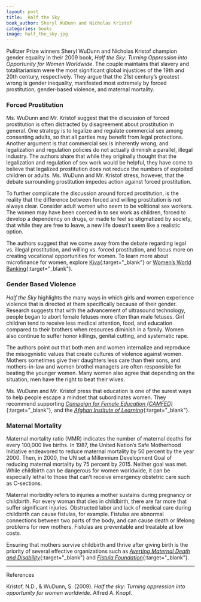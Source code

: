 ```yaml
---
layout: post
title: _Half the Sky_
book_author: Sheryl WuDunn and Nicholas Kristof
categories: books
image: half_the_sky.jpg
---
```


Pulitzer Prize winners Sheryl WuDunn and Nicholas Kristof champion gender
equality in their 2009 book, _Half the Sky: Turning Oppression into Opportunity
for Women Worldwide_. The couple maintains that slavery and totalitarianism were
the most significant global injustices of the 19th and 20th century,
respectively. They argue that the 21st century’s greatest wrong is gender
inequality, manifested most extremely by forced prostitution, gender-based
violence, and maternal mortality.

### Forced Prostitution

Ms. WuDunn and Mr. Kristof suggest that the discussion of forced prostitution is
often distracted by disagreement about prostitution in general. One strategy is to
legalize and regulate commercial sex among consenting adults, so that
all parties may benefit from legal protections. Another argument is that
commercial sex is inherently wrong, and legalization and regulation policies do
not actually diminish a parallel, illegal industry. The authors share that
while they originally thought that the legalization and regulation of sex work would be helpful,
they have come to believe that legalized prostitution does not reduce the numbers
of exploited children or adults. Ms. WuDunn and Mr. Kristof stress, however, that
the debate surrounding prostitution impedes action against forced prostitution.

To further complicate the discussion around forced prostitution, is the reality
that the difference between forced and willing prostitution is not
always clear. Consider adult women who seem to be volitional sex workers. The
women may have been coerced in to sex work as children, forced to develop a
dependency on drugs, or made to feel so stigmatized by society, that while they
are free to leave, a new life doesn’t seem like a realistic option.

The authors suggest that we come away from the debate regarding legal vs.
illegal prostitution, and willing vs. forced prostitution, and focus more on
creating vocational opportunities for women. To learn more about microfinance for
women, explore [Kiva][1]{:target="_blank"} or
[Women’s World Banking][2]{:target="_blank"}.

### Gender Based Violence

_Half the Sky_ highlights the many ways in which girls and women experience
violence that is directed at them specifically because of their gender. Research suggests that with the advancement of ultrasound technology, people began to abort female fetuses more often than male fetuses. Girl children tend to receive
less medical attention, food, and education compared to their brothers when resources diminish in a family. Women
also continue to suffer honor killings, genital cutting, and systematic rape.

The authors point out that both men and women internalize and reproduce the
misogynistic values that create cultures of violence against women. Mothers
sometimes give their daughters less care than their sons, and mothers-in-law and
women brothel managers are often responsible for beating the younger women. Many
women also agree that depending on the situation, men have the right to beat
their wives.

Ms. WuDunn and Mr. Kristof press that education is one of the surest ways to
help people escape a mindset that subordinates women. They recommend supporting
[_Campaign for Female Education (CAMFED)_][3]{:target="_blank"},
and the [_Afghan Institute of Learning_][4]{:target="_blank"}.

### Maternal Mortality

Maternal mortality ratio (MMR) indicates the number of maternal deaths for every
100,000 live births. In 1987, the United Nation’s Safe Motherhood Initiative
endeavored to reduce maternal mortality by 50 percent by the year 2000. Then, in
2000, the UN set a Millennium Development Goal of reducing maternal mortality by
75 percent by 2015. Neither goal was met. While childbirth can be dangerous for
women worldwide, it can be especially lethal to those that can’t receive
emergency obstetric care such as C-sections.

Maternal morbidity refers to injuries a mother sustains during pregnancy or
childbirth. For every woman that dies in childbirth, there are far more that
suffer significant injuries. Obstructed labor and lack of medical care during
childbirth can cause fistulas, for example. Fistulas are abnormal connections
between two parts of the body, and can cause death or lifelong problems for new mothers.
Fistulas are preventable and treatable at low costs.

Ensuring that mothers survive childbirth and thrive after giving birth is the
priority of several effective organizations such as
[_Averting Maternal Death and Disability_][5]{:target="_blank"} and
[_Fistula Foundation_][6]{:target="_blank"}.

---
References

Kristof, N.D., & WuDunn, S. (2009). _Half the sky: Turning oppression into opportunity for women worldwide_. Alfred A. Knopf.

[1]: https://www.kiva.org/lend-by-category/women
[2]: https://www.womensworldbanking.org/
[3]: https://camfed.org/
[4]: https://www.creatinghope.org/who-we-are.html
[5]: https://www.mailman.columbia.edu/research/averting-maternal-death-and-disability-amdd
[6]: https://www.fistulafoundation.org/
